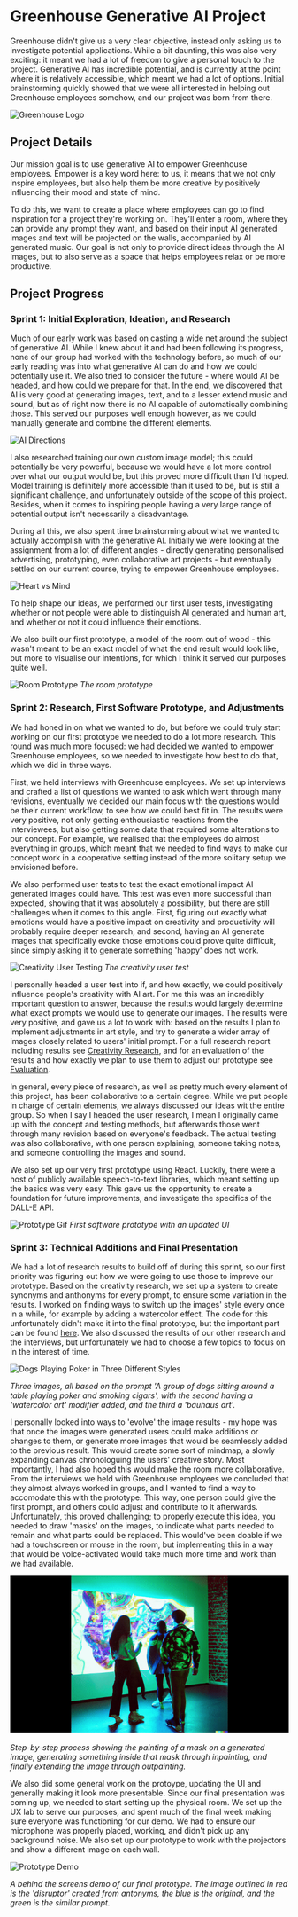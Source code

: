 # Greenhouse Generative AI Project
Greenhouse didn't give us a very clear objective, instead only asking us to investigate potential applications. While a bit daunting, this was also very exciting: it meant we had a lot of freedom to give a personal touch to the project. Generative AI has incredible potential, and is currently at the point where it is relatively accessible, which meant we had a lot of options. Initial brainstorming quickly showed that we were all interested in helping out Greenhouse employees somehow, and our project was born from there.

![Greenhouse Logo](https://user-images.githubusercontent.com/9715331/213401452-bc43e9cc-6f18-4bf1-822b-5a6335b1a5eb.png)

## Project Details
Our mission goal is to use generative AI to empower Greenhouse employees. Empower is a key word here: to us, it means that we not only inspire employees, but also help them be more creative by positively influencing their mood and state of mind.

To do this, we want to create a place where employees can go to find inspiration for a project they're working on. They'll enter a room, where they can provide any prompt they want, and based on their input AI generated images and text will be projected on the walls, accompanied by AI generated music. Our goal is not only to provide direct ideas through the AI images, but to also serve as a space that helps employees relax or be more productive.

## Project Progress

### Sprint 1: Initial Exploration, Ideation, and Research
Much of our early work was based on casting a wide net around the subject of generative AI. While I knew about it and had been following its progress, none of our group had worked with the technology before, so much of our early reading was into what generative AI can do and how we could potentially use it.
We also tried to consider the future - where would AI be headed, and how could we prepare for that. In the end, we discovered that AI is very good at generating images, text, and to a lesser extend music and sound, but as of right now there is no AI capable of automatically combining those. This served our purposes well enough however, as we could manually generate and combine the different elements.

![AI Directions](https://user-images.githubusercontent.com/9715331/213401055-858d6ebe-890e-4c52-8cd8-b5b2c538ce3f.png)

I also researched training our own custom image model; this could potentially be very powerful, because we would have a lot more control over what our output would be, but this proved more difficult than I'd hoped. Model training is definitely more accessible than it used to be, but is still a significant challenge, and unfortunately outside of the scope of this project. Besides, when it comes to inspiring people having a very large range of potential output isn't necessarily a disadvantage.

During all this, we also spent time brainstorming about what we wanted to actually accomplish with the generative AI. Initially we were looking at the assignment from a lot of different angles - directly generating personalised advertising, prototyping, even collaborative art projects - but eventually settled on our current course, trying to empower Greenhouse employees.

![Heart vs Mind](https://user-images.githubusercontent.com/9715331/213400662-40a6dcf9-1e15-4084-93e0-e409f72e21f2.png)

To help shape our ideas, we performed our first user tests, investigating whether or not people were able to distinguish AI generated and human art, and whether or not it could influence their emotions.

We also built our first prototype, a model of the room out of wood - this wasn't meant to be an exact model of what the end result would look like, but more to visualise our intentions, for which I think it served our purposes quite well.

![Room Prototype](https://user-images.githubusercontent.com/9715331/208252726-ebe8cb02-339e-47b4-bf88-9f0d01fa54b3.png)
_The room prototype_

### Sprint 2: Research, First Software Prototype, and Adjustments
We had honed in on what we wanted to do, but before we could truly start working on our first prototype we needed to do a lot more research. This round was much more focused: we had decided we wanted to empower Greenhouse employees, so we needed to investigate how best to do that, which we did in three ways.

First, we held interviews with Greenhouse employees. We set up interviews and crafted a list of questions we wanted to ask which went through many revisions, eventually we decided our main focus with the questions would be their current workflow, to see how we could best fit in. The results were very positive, not only getting enthousiastic reactions from the interviewees, but also getting some data that required some alterations to our concept. For example, we realised that the employees do almost everything in groups, which meant that we needed to find ways to make our concept work in a cooperative setting instead of the more solitary setup we envisioned before.

We also performed user tests to test the exact emotional impact AI generated images could have. This test was even more successful than expected, showing that it was absolutely a possibility, but there are still challenges when it comes to this angle. First, figuring out exactly what emotions would have a positive impact on creativity and productivity will probably require deeper research, and second, having an AI generate images that specifically evoke those emotions could prove quite difficult, since simply asking it to generate something 'happy' does not work.

![Creativity User Testing](https://user-images.githubusercontent.com/9715331/208252819-58bb1129-13d4-47db-a09d-72c5bfbae7ca.jpg)
_The creativity user test_

I personally headed a user test into if, and how exactly, we could positively influence people's creativity with AI art. For me this was an incredibly important question to answer, because the results would largely determine what exact prompts we would use to generate our images. The results were very positive, and gave us a lot to work with: based on the results I plan to implement adjustments in art style, and try to generate a wider array of images closely related to users' initial prompt. For a full research report including results see [Creativity Research](Research/Creativity%20Research.md), and for an evaluation of the results and how exactly we plan to use them to adjust our prototype see [Evaluation](Research/Evaluation.md).

In general, every piece of research, as well as pretty much every element of this project, has been collaborative to a certain degree. While we put people in charge of certain elements, we always discussed our ideas wit the entire group. So when I say I headed the user research, I mean I originally came up with the concept and testing methods, but afterwards those went through many revision based on everyone's feedback. The actual testing was also collaborative, with one person explaining, someone taking notes, and someone controlling the images and sound.

We also set up our very first prototype using React. Luckily, there were a host of publicly available speech-to-text libraries, which meant setting up the basics was very easy. This gave us the opportunity to create a foundation for future improvements, and investigate the specifics of the DALL-E API.

![Prototype Gif](https://user-images.githubusercontent.com/9715331/208179089-80004b7b-3c19-47ed-8b29-12215d0bf62b.gif)
_First software prototype with an updated UI_

### Sprint 3: Technical Additions and Final Presentation
We had a lot of research results to build off of during this sprint, so our first priority was figuring out how we were going to use those to improve our prototype. Based on the creativity research, we set up a system to create synonyms and anthonyms for every prompt, to ensure some variation in the results. I worked on finding ways to switch up the images' style every once in a while, for example by adding a watercolor effect. The code for this unfortunately didn't make it into the final prototype, but the important part can be found [here](/Stylistic%20Randomization%20Code). We also discussed the results of our other research and the interviews, but unfortunately we had to choose a few topics to focus on in the interest of time.

![Dogs Playing Poker in Three Different Styles](Images/Dogs_Different_Styles.png)

_Three images, all based on the prompt 'A group of dogs sitting around a table playing poker and smoking cigars', with the second having a 'watercolor art' modifier added, and the third a 'bauhaus art'._

I personally looked into ways to 'evolve' the image results - my hope was that once the images were generated users could make additions or changes to them, or generate more images that would be seamlessly added to the previous result. This would create some sort of mindmap, a slowly expanding canvas chronologuing the users' creative story. Most importantly, I had also hoped this would make the room more collaborative. From the interviews we held with Greenhouse employees we concluded that they almost always worked in groups, and I wanted to find a way to accomodate this with the prototype. This way, one person could give the first prompt, and others could adjust and contribute to it afterwards. 
Unfortunately, this proved challenging; to properly execute this idea, you needed to draw 'masks' on the images, to indicate what parts needed to remain and what parts could be replaced. This would've been doable if we had a touchscreen or mouse in the room, but implementing this in a way that would be voice-activated would take much more time and work than we had available.

![In- and Outpainting Progress](Images/In_and_Outpainting.gif)

_Step-by-step process showing the painting of a mask on a generated image, generating something inside that mask through inpainting, and finally extending the image through outpainting._

We also did some general work on the protoype, updating the UI and generally making it look more presentable.
Since our final presentation was coming up, we needed to start setting up the physical room. We set up the UX lab to serve our purposes, and spent much of the final week making sure everyone was functioning for our demo. We had to ensure our microphone was properly placed, working, and didn't pick up any background noise. We also set up our prototype to work with the projectors and show a different image on each wall.

![Prototype Demo](https://user-images.githubusercontent.com/9715331/213420369-4d52186b-d2d4-49ce-b6e2-ddf3939893a7.gif)

_A behind the screens demo of our final prototype. The image outlined in red is the 'disruptor' created from antonyms, the blue is the original, and the green is the similar prompt._
